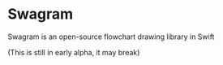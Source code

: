 # Swagram
Swagram is an open-source flowchart drawing library in Swift

(This is still in early alpha, it may break)
